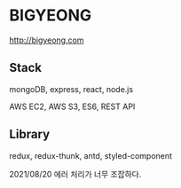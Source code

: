 # BIGYEONG

http://bigyeong.com

## Stack

mongoDB, express, react, node.js

AWS EC2, AWS S3, ES6, REST API

## Library

redux, redux-thunk, antd, styled-component

2021/08/20
에러 처리가 너무 조잡하다.
